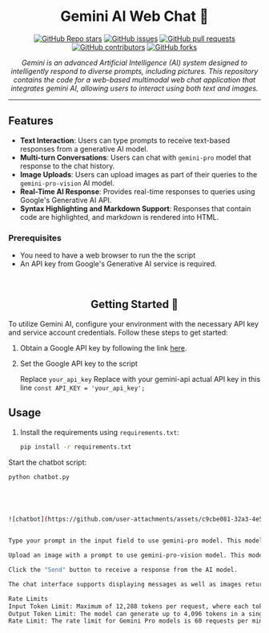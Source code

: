 
<h1 align="center">Gemini AI Web Chat 🌌</h1>

<p align="center">
  <a href="https://github.com/bisnuray/GeminiAiWeb/stargazers"><img src="https://img.shields.io/github/stars/bisnuray/GeminiAiWeb?color=blue&style=flat" alt="GitHub Repo stars"></a>
  <a href="https://github.com/bisnuray/GeminiAiWeb/issues"><img src="https://img.shields.io/github/issues/bisnuray/GeminiAiWeb" alt="GitHub issues"></a>
  <a href="https://github.com/bisnuray/GeminiAiWeb/pulls"><img src="https://img.shields.io/github/issues-pr/bisnuray/GeminiAiWeb" alt="GitHub pull requests"></a>
  <a href="https://github.com/bisnuray/GeminiAiWeb/graphs/contributors"><img src="https://img.shields.io/github/contributors/bisnuray/GeminiAiWeb?style=flat" alt="GitHub contributors"></a>
  <a href="https://github.com/bisnuray/GeminiAiWeb/network/members"><img src="https://img.shields.io/github/forks/bisnuray/GeminiAiWeb?style=flat" alt="GitHub forks"></a>
</p>

<p align="center">
  <em>Gemini is an advanced Artificial Intelligence (AI) system designed to intelligently respond to diverse prompts, including pictures. This repository contains the code for a web-based multimodal web chat application that integrates gemini AI, allowing users to interact using both text and images.</em>
</p>
<hr>

## Features

- **Text Interaction**: Users can type prompts to receive text-based responses from a generative AI model.
- **Multi-turn Conversations**: Users can chat with `gemini-pro` model that response to the chat history.
- **Image Uploads**: Users can upload images as part of their queries to the `gemini-pro-vision` AI model.
- **Real-Time AI Response**: Provides real-time responses to queries using Google's Generative AI API.
- **Syntax Highlighting and Markdown Support**: Responses that contain code are highlighted, and markdown is rendered into HTML.

### Prerequisites

- You need to have a web browser to run the the script
- An API key from Google's Generative AI service is required.
</br>
<h2 align="center">Getting Started 🚀</h2>

To utilize Gemini AI, configure your environment with the necessary API key and service account credentials. Follow these steps to get started:

1. Obtain a Google API key by following the link [here](https://makersuite.google.com/app/apikey). 

2. Set the Google API key to the script

   Replace `your_api_key` Replace with your gemini-api actual API key in this line `const API_KEY = 'your_api_key';`

## Usage

1. Install the requirements using `requirements.txt`:
   ```sh
   pip install -r requirements.txt
Start the chatbot script:

   ```sh
   python chatbot.py





![chatbot](https://github.com/user-attachments/assets/c9cbe081-32a3-4e58-a0b5-bb84be716e2f)


Type your prompt in the input field to use gemini-pro model. This model supports multi-turn conversations (chat).

Upload an image with a prompt to use gemini-pro-vision model. This model does not support multi-turn conversations (chat).

Click the "Send" button to receive a response from the AI model.

The chat interface supports displaying messages as well as images returned from the AI model.

Rate Limits
Input Token Limit: Maximum of 12,288 tokens per request, where each token is approximately equivalent to 4 characters.
Output Token Limit: The model can generate up to 4,096 tokens in a single response.
Rate Limit: The rate limit for Gemini Pro models is 60 requests per minute (RPM).







